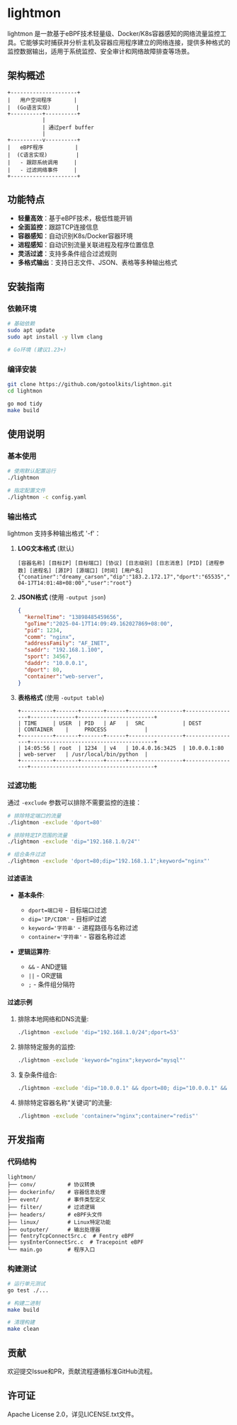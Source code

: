# lightmon

lightmon 是一款基于eBPF技术轻量级、Docker/K8s容器感知的网络流量监控工具。它能够实时捕获并分析主机及容器应用程序建立的网络连接，提供多种格式的监控数据输出，适用于系统监控、安全审计和网络故障排查等场景。

## 架构概述

```
+---------------------+
|   用户空间程序       |
|  (Go语言实现)        |
+----------+----------+
           |
           | 通过perf buffer
           |
+----------v----------+
|   eBPF程序          |
|  (C语言实现)         |
|   - 跟踪系统调用     |
|   - 过滤网络事件     |
+---------------------+
```

## 功能特点

- **轻量高效**：基于eBPF技术，极低性能开销
- **全面监控**：跟踪TCP连接信息
- **容器感知**：自动识别K8s/Docker容器环境
- **进程感知**：自动识别流量关联进程及程序位置信息
- **灵活过滤**：支持多条件组合过滤规则
- **多格式输出**：支持日志文件、JSON、表格等多种输出格式

## 安装指南

### 依赖环境

```sh
# 基础依赖
sudo apt update
sudo apt install -y llvm clang

# Go环境 (建议1.23+)
```

### 编译安装

```sh
git clone https://github.com/gotoolkits/lightmon.git
cd lightmon

go mod tidy
make build
```

## 使用说明

### 基本使用

```sh
# 使用默认配置运行
./lightmon

# 指定配置文件
./lightmon -c config.yaml
```

### 输出格式

lightmon 支持多种输出格式 '-f'：

1. **LOG文本格式** (默认)
   ```
   [容器名称] [目标IP] [目标端口] [协议] [日志级别] [日志消息] [PID] [进程参数] [进程名] [源IP] [源端口] [时间] [用户名]
   {"conatiner":"dreamy_carson","dip":"183.2.172.17","dport":"65535","ipv6":0,"level":"info","msg":"","pid":"501750","procArgs":"www.baidu.com","procPath":"/usr/bin/busybox","sip":"10.1.8.14","sport":"7825","time":"2025-04-17T14:01:48+08:00","user":"root"}
   ```

2. **JSON格式** (使用 `-output json`)
   ```json
   {
     "kernelTime": "13898485459656",
     "goTime":"2025-04-17T14:09:49.162027869+08:00",
     "pid": 1234,
     "comm": "nginx",
     "addressFamily": "AF_INET",
     "saddr": "192.168.1.100",
     "sport": 34567,
     "daddr": "10.0.0.1", 
     "dport": 80,
     "container":"web-server",
   }
   ```

3. **表格格式** (使用 `-output table`)
   ```
   +----------+-------+-------+------+-----------------+-----------------+--------------+------------------------+
   | TIME     | USER  | PID   | AF   |  SRC            | DEST            | CONTAINER    |     PROCESS            |
   +----------+-------+-------+------+-----------------+-----------------+---------------------------------------+
   | 14:05:56 | root  | 1234  | v4   | 10.4.0.16:3425  | 10.0.0.1:80     | web-server   | /usr/local/bin/python  |
   +----------+-------+-------+------+-----------------+-----------------+---------------------------------------+
   ```

### 过滤功能

通过 `-exclude` 参数可以排除不需要监控的连接：

```sh
# 排除特定端口的流量
./lightmon -exclude 'dport=80'

# 排除特定IP范围的流量
./lightmon -exclude 'dip="192.168.1.0/24"'

# 组合条件过滤
./lightmon -exclude 'dport=80;dip="192.168.1.1";keyword="nginx"'
```

#### 过滤语法

- **基本条件**:
  - `dport=端口号` - 目标端口过滤
  - `dip='IP/CIDR'` - 目标IP过滤
  - `keyword='字符串'` - 进程路径与名称过滤
  - `container='字符串'` - 容器名称过滤

- **逻辑运算符**:
  - `&&` - AND逻辑
  - `||` - OR逻辑 
  - `;` - 条件组分隔符

#### 过滤示例

1. 排除本地网络和DNS流量:
   ```sh
   ./lightmon -exclude 'dip="192.168.1.0/24";dport=53'
   ```

2. 排除特定服务的监控:
   ```sh
   ./lightmon -exclude 'keyword="nginx";keyword="mysql"'
   ```

3. 复杂条件组合:
    ```sh
    ./lightmon -exclude 'dip="10.0.0.1" && dport=80; dip="10.0.0.1" && dport=443'
    ```

4. 排除特定容器名称“关键词”的流量:
    ```sh
    ./lightmon -exclude 'container="nginx";container="redis"'
    ```

## 开发指南

### 代码结构

```
lightmon/
├── conv/          # 协议转换
├── dockerinfo/    # 容器信息处理
├── event/         # 事件类型定义
├── filter/        # 过滤逻辑
├── headers/       # eBPF头文件
├── linux/         # Linux特定功能
├── outputer/      # 输出处理器
├── fentryTcpConnectSrc.c  # Fentry eBPF
├── sysEnterConnectSrc.c  # Tracepoint eBPF
└── main.go        # 程序入口
``` 

### 构建测试

```sh
# 运行单元测试
go test ./...

# 构建二进制
make build

# 清理构建
make clean
```

## 贡献

欢迎提交Issue和PR，贡献流程遵循标准GitHub流程。

## 许可证

Apache License 2.0，详见LICENSE.txt文件。
